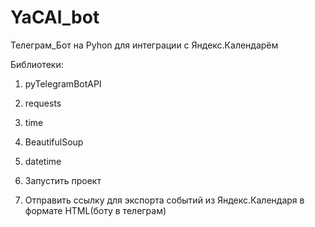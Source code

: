 # YaCAl_bot
Телеграм_Бот на Pyhon для интеграции с Яндекс.Календарём

Библиотеки:
1. pyTelegramBotAPI
2. requests
3. time
4. BeautifulSoup
5. datetime


1. Запустить проект
2.  Отправить ссылку для экспорта событий из Яндекс.Календаря в формате HTML(боту в телеграм)
